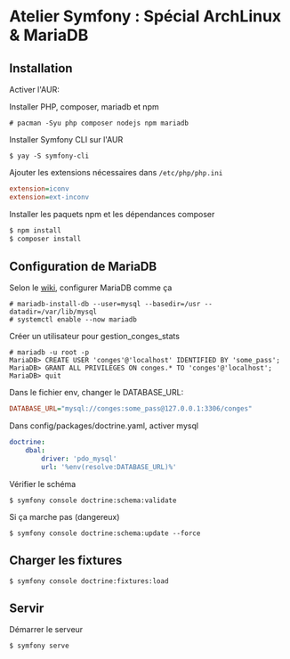 
# Atelier Symfony : Spécial ArchLinux & MariaDB

## Installation

Activer l'AUR:

Installer PHP, composer, mariadb et npm
```
# pacman -Syu php composer nodejs npm mariadb
```

Installer Symfony CLI sur l'AUR
```
$ yay -S symfony-cli
```

Ajouter les extensions nécessaires dans `/etc/php/php.ini`
```ini
extension=iconv
extension=ext-inconv
```


Installer les paquets npm et les dépendances composer
```sh
$ npm install
$ composer install
```

## Configuration de MariaDB

Selon le [wiki](https://wiki.archlinux.org/title/MariaDB), configurer MariaDB comme ça
```
# mariadb-install-db --user=mysql --basedir=/usr --datadir=/var/lib/mysql
# systemctl enable --now mariadb
```

Créer un utilisateur pour gestion_conges_stats
```
# mariadb -u root -p
MariaDB> CREATE USER 'conges'@'localhost' IDENTIFIED BY 'some_pass';
MariaDB> GRANT ALL PRIVILEGES ON conges.* TO 'conges'@'localhost';
MariaDB> quit
```

Dans le fichier env, changer le DATABASE_URL:
```ini
DATABASE_URL="mysql://conges:some_pass@127.0.0.1:3306/conges"
```

Dans config/packages/doctrine.yaml, activer mysql
```yaml
doctrine:
    dbal:
        driver: 'pdo_mysql'
        url: '%env(resolve:DATABASE_URL)%'
```

Vérifier le schéma 
```
$ symfony console doctrine:schema:validate
```

Si ça marche pas (dangereux)
```
$ symfony console doctrine:schema:update --force
```

## Charger les fixtures
```
$ symfony console doctrine:fixtures:load
```

## Servir
Démarrer le serveur
```
$ symfony serve
```